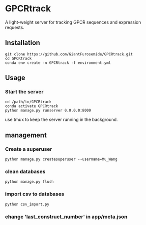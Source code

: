 GPCRtrack
=========
A light-weight server for tracking GPCR sequences and expression requests.

## Installation

```
git clone https://github.com/GiantFurosemide/GPCRtrack.git
cd GPCRtrack
conda env create -n GPCRtrack -f environment.yml
```

## Usage
### Start the server
```
cd /path/to/GPCRtrack
conda activate GPCRtrack
python manage.py runserver 0.0.0.0:8000
```
use tmux to keep the server running in the background.

## management
### Create a superuser
```python manage.py createsuperuser --username=Mu_Wang ```
### clean databases
```python manage.py flush ```
### import csv to databases
```python csv_import.py ```
### change 'last_construct_number' in app/meta.json


